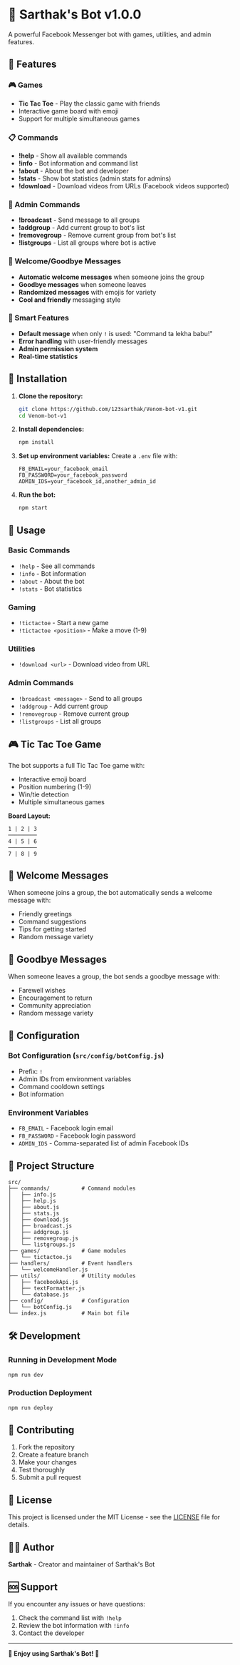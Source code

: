 # 🤖 Sarthak's Bot v1.0.0

A powerful Facebook Messenger bot with games, utilities, and admin features.

## 🎯 Features

### 🎮 Games
- **Tic Tac Toe** - Play the classic game with friends
- Interactive game board with emoji
- Support for multiple simultaneous games

### 📋 Commands
- **!help** - Show all available commands
- **!info** - Bot information and command list
- **!about** - About the bot and developer
- **!stats** - Show bot statistics (admin stats for admins)
- **!download** - Download videos from URLs (Facebook videos supported)

### 👑 Admin Commands
- **!broadcast** - Send message to all groups
- **!addgroup** - Add current group to bot's list
- **!removegroup** - Remove current group from bot's list
- **!listgroups** - List all groups where bot is active

### 👋 Welcome/Goodbye Messages
- **Automatic welcome messages** when someone joins the group
- **Goodbye messages** when someone leaves
- **Randomized messages** with emojis for variety
- **Cool and friendly** messaging style

### 🤖 Smart Features
- **Default message** when only `!` is used: "Command ta lekha babu!"
- **Error handling** with user-friendly messages
- **Admin permission system**
- **Real-time statistics**

## 🚀 Installation

1. **Clone the repository:**
   ```bash
   git clone https://github.com/123sarthak/Venom-bot-v1.git
   cd Venom-bot-v1
   ```

2. **Install dependencies:**
   ```bash
   npm install
   ```

3. **Set up environment variables:**
   Create a `.env` file with:
   ```
   FB_EMAIL=your_facebook_email
   FB_PASSWORD=your_facebook_password
   ADMIN_IDS=your_facebook_id,another_admin_id
   ```

4. **Run the bot:**
   ```bash
   npm start
   ```

## 📱 Usage

### Basic Commands
- `!help` - See all commands
- `!info` - Bot information
- `!about` - About the bot
- `!stats` - Bot statistics

### Gaming
- `!tictactoe` - Start a new game
- `!tictactoe <position>` - Make a move (1-9)

### Utilities
- `!download <url>` - Download video from URL

### Admin Commands
- `!broadcast <message>` - Send to all groups
- `!addgroup` - Add current group
- `!removegroup` - Remove current group
- `!listgroups` - List all groups

## 🎮 Tic Tac Toe Game

The bot supports a full Tic Tac Toe game with:
- Interactive emoji board
- Position numbering (1-9)
- Win/tie detection
- Multiple simultaneous games

**Board Layout:**
```
1 | 2 | 3
─────────
4 | 5 | 6
─────────
7 | 8 | 9
```

## 👋 Welcome Messages

When someone joins a group, the bot automatically sends a welcome message with:
- Friendly greetings
- Command suggestions
- Tips for getting started
- Random message variety

## 🚪 Goodbye Messages

When someone leaves a group, the bot sends a goodbye message with:
- Farewell wishes
- Encouragement to return
- Community appreciation
- Random message variety

## 🔧 Configuration

### Bot Configuration (`src/config/botConfig.js`)
- Prefix: `!`
- Admin IDs from environment variables
- Command cooldown settings
- Bot information

### Environment Variables
- `FB_EMAIL` - Facebook login email
- `FB_PASSWORD` - Facebook login password
- `ADMIN_IDS` - Comma-separated list of admin Facebook IDs

## 📁 Project Structure

```
src/
├── commands/          # Command modules
│   ├── info.js
│   ├── help.js
│   ├── about.js
│   ├── stats.js
│   ├── download.js
│   ├── broadcast.js
│   ├── addgroup.js
│   ├── removegroup.js
│   └── listgroups.js
├── games/             # Game modules
│   └── tictactoe.js
├── handlers/          # Event handlers
│   └── welcomeHandler.js
├── utils/             # Utility modules
│   ├── facebookApi.js
│   ├── textFormatter.js
│   └── database.js
├── config/            # Configuration
│   └── botConfig.js
└── index.js           # Main bot file
```

## 🛠️ Development

### Running in Development Mode
```bash
npm run dev
```

### Production Deployment
```bash
npm run deploy
```

## 🤝 Contributing

1. Fork the repository
2. Create a feature branch
3. Make your changes
4. Test thoroughly
5. Submit a pull request

## 📄 License

This project is licensed under the MIT License - see the [LICENSE](license.txt) file for details.

## 👨‍💻 Author

**Sarthak** - Creator and maintainer of Sarthak's Bot

## 🆘 Support

If you encounter any issues or have questions:
1. Check the command list with `!help`
2. Review the bot information with `!info`
3. Contact the developer

---

**🎉 Enjoy using Sarthak's Bot! 🎉** 